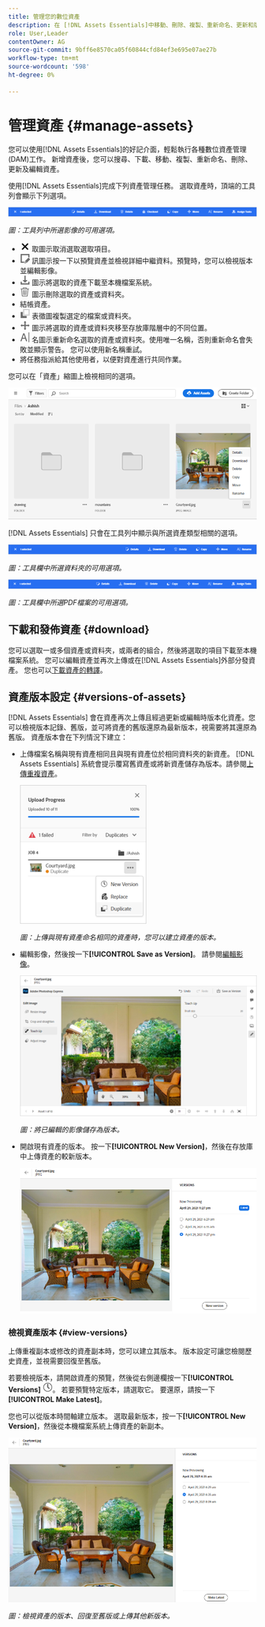 ```yaml
---
title: 管理您的數位資產
description: 在 [!DNL Assets Essentials]中移動、刪除、複製、重新命名、更新和版本您的資產。
role: User,Leader
contentOwner: AG
source-git-commit: 9bff6e8570ca05f60844cfd84ef3e695e07ae27b
workflow-type: tm+mt
source-wordcount: '598'
ht-degree: 0%

---
```



# 管理資產 {#manage-assets}

您可以使用[!DNL Assets Essentials]的好記介面，輕鬆執行各種數位資產管理(DAM)工作。 新增資產後，您可以搜尋、下載、移動、複製、重新命名、刪除、更新及編輯資產。

使用[!DNL Assets Essentials]完成下列資產管理任務。 選取資產時，頂端的工具列會顯示下列選項。

![選取資產時的工具列選項](assets/toolbar-image-selected.png)

*圖：工具列中所選影像的可用選項。*

* ![取消選](assets/do-not-localize/close-icon.png) 取圖示取消選取選取項目。
* ![詳細資](assets/do-not-localize/edit-in-icon.png) 訊圖示按一下以預覽資產並檢視詳細中繼資料。預覽時，您可以檢視版本並編輯影像。
* ![下載](assets/do-not-localize/download-icon.png) 圖示將選取的資產下載至本機檔案系統。
* ![刪除](assets/do-not-localize/delete-icon.png) 圖示刪除選取的資產或資料夾。
* 結帳資產。<!-- ![checkout icon](assets/do-not-localize/checkout-icon.png) -->
* ![複製](assets/do-not-localize/copy-icon.png) 表徵圖複製選定的檔案或資料夾。
* ![移動](assets/do-not-localize/move-icon.png) 圖示將選取的資產或資料夾移至存放庫階層中的不同位置。
* ![重新命](assets/do-not-localize/rename-icon.png) 名圖示重新命名選取的資產或資料夾。使用唯一名稱，否則重新命名會失敗並顯示警告。 您可以使用新名稱重試。
* 將任務指派給其他使用者，以便對資產進行共同作業。<!-- ![assign task icon](assets/do-not-localize/assign-task-icon.png) -->

您可以在「資產」縮圖上檢視相同的選項。

![資產縮圖上的選項以管理資產](assets/options-on-thumbnail.png)

[!DNL Assets Essentials] 只會在工具列中顯示與所選資產類型相關的選項。

![選取資產時的工具列選項](assets/toolbar-folder-selected.png)

*圖：工具欄中所選資料夾的可用選項。*

![選取資產時的工具列選項](assets/toolbar-pdf-selected.png)

*圖：工具欄中所選PDF檔案的可用選項。*

## 下載和發佈資產 {#download}

您可以選取一或多個資產或資料夾，或兩者的組合，然後將選取的項目下載至本機檔案系統。 您可以編輯資產並再次上傳或在[!DNL Assets Essentials]外部分發資產。 您也可以[下載資產的轉譯](/help/add-delete.md#renditions)。

## 資產版本設定 {#versions-of-assets}

<!-- 
TBD: query for engineering: How many versions are maintained. What happens when we reach that limit? Are old versions automatically removed? -->

[!DNL Assets Essentials] 會在資產再次上傳且經過更新或編輯時版本化資產。您可以檢視版本記錄、舊版，並可將資產的舊版還原為最新版本，視需要將其還原為舊版。 資產版本會在下列情況下建立：

* 上傳檔案名稱與現有資產相同且與現有資產位於相同資料夾的新資產。 [!DNL Assets Essentials] 系統會提示覆寫舊資產或將新資產儲存為版本。請參閱[上傳重複資產](/help/add-delete.md#resolve-upload-fails)。

   ![上傳時建立版本](assets/uploads-manage-duplicates.png)

   *圖：上傳與現有資產命名相同的資產時，您可以建立資產的版本。*

* 編輯影像，然後按一下&#x200B;**[!UICONTROL Save as Version]**。 請參閱[編輯影像](/help/edit-images.md)。

   ![將已編輯的影像儲存為版本](assets/edit-image2.png)

   *圖：將已編輯的影像儲存為版本。*

* 開啟現有資產的版本。 按一下&#x200B;**[!UICONTROL New Version]**，然後在存放庫中上傳資產的較新版本。

   ![從版本記錄上傳資產新版本的選項](assets/view-asset-versions2.png)

### 檢視資產版本 {#view-versions}

上傳重複副本或修改的資產副本時，您可以建立其版本。 版本設定可讓您檢閱歷史資產，並視需要回復至舊版。

若要檢視版本，請開啟資產的預覽，然後從右側邊欄按一下&#x200B;**[!UICONTROL Versions]** ![版本圖示](assets/do-not-localize/versions-clock-icon.png)。 若要預覽特定版本，請選取它。 要還原，請按一下&#x200B;**[!UICONTROL Make Latest]**。

您也可以從版本時間軸建立版本。 選取最新版本，按一下&#x200B;**[!UICONTROL New Version]**，然後從本機檔案系統上傳資產的新副本。

![檢視資產版本](assets/view-asset-versions1.png)

*圖：檢視資產的版本、回復至舊版或上傳其他新版本。*
